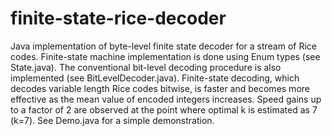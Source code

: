 # finite-state-rice-decoder
Java implementation of byte-level finite state decoder for a stream of Rice codes. Finite-state machine implementation is done using Enum types (see State.java). The conventional bit-level decoding procedure is also implemented (see BitLevelDecoder.java). Finite-state decoding, which decodes variable length Rice codes bitwise, is faster and becomes more effective as the mean value of encoded integers increases. Speed gains up to a factor of 2 are observed at the point where optimal k is estimated as 7 (k=7). See Demo.java for a simple demonstration.

